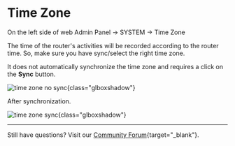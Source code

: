 # Time Zone

On the left side of web Admin Panel -> SYSTEM -> Time Zone

The time of the router's activities will be recorded according to the router time. So, make sure you have sync/select the right time zone.

It does not automatically synchronize the time zone and requires a click on the **Sync** button.

![time zone no sync](https://static.gl-inet.com/docs/router/en/4/tutorials/time_zone/time_zone_no_sync.png){class="glboxshadow"}

After synchronization.

![time zone sync](https://static.gl-inet.com/docs/router/en/4/tutorials/time_zone/time_zone_sync.png){class="glboxshadow"}

---

Still have questions? Visit our [Community Forum](https://forum.gl-inet.com){target="_blank"}.
